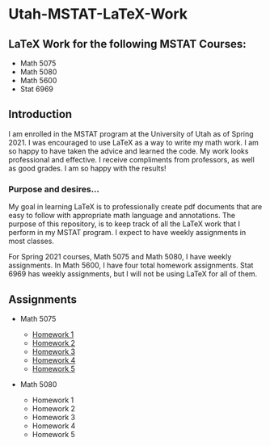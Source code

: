 # Utah-MSTAT-LaTeX-Work

## LaTeX Work for the following MSTAT Courses:
* Math 5075
* Math 5080
* Math 5600
* Stat 6969

## Introduction
I am enrolled in the MSTAT program at the University of Utah as of Spring 2021.  I was encouraged to use LaTeX as a way to write my math work.  I am so happy to have taken the advice and learned the code.  My work looks professional and effective.  I receive compliments from professors, as well as good grades.   I am so happy with the results!

### Purpose and desires...
My goal in learning LaTeX is to professionally create pdf documents that are easy to follow with appropriate math language and annotations.  The purpose of this repository, is to keep track of all the LaTeX work that I perform in my MSTAT program.  I expect to have weekly assignments in most classes.  

For Spring 2021 courses, Math 5075 and Math 5080, I have weekly assignments.  In Math 5600, I have four total homework assignments.  Stat 6969 has weekly assignments, but I will not be using LaTeX for all of them.  

## Assignments
* Math 5075
  * [Homework 1](Bowling_M5075_hw1.pdf)
  * [Homework 2](Bowling_M5075_hw2.pdf)
  * [Homework 3](Bowling_M5075_hw3.pdf)
  * [Homework 4](Bowling_M5075_hw4.pdf)
  * [Homework 5](Bowling_M5075_hw5.pdf)


* Math 5080
  * Homework 1
  * Homework 2
  * Homework 3
  * Homework 4
  * Homework 5
